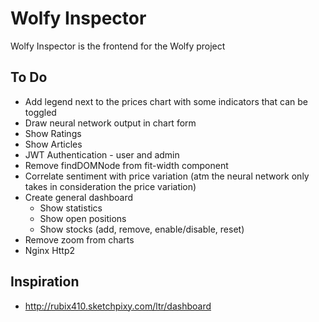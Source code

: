 # Wolfy Inspector
Wolfy Inspector is the frontend for the Wolfy project

## To Do
* Add legend next to the prices chart with some indicators that can be toggled
* Draw neural network output in chart form
* Show Ratings
* Show Articles
* JWT Authentication - user and admin
* Remove findDOMNode from fit-width component
* Correlate sentiment with price variation (atm the neural network only takes in consideration the price variation)
* Create general dashboard
    * Show statistics
    * Show open positions
    * Show stocks (add, remove, enable/disable, reset)
* Remove zoom from charts
* Nginx Http2

## Inspiration
* http://rubix410.sketchpixy.com/ltr/dashboard
